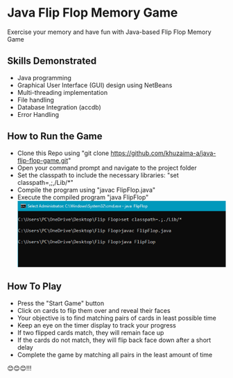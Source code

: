 # Java Flip Flop Memory Game
Exercise your memory and have fun with Java-based Flip Flop Memory Game

## Skills Demonstrated
* Java programming
* Graphical User Interface (GUI) design using NetBeans
* Multi-threading implementation
* File handling
* Database Integration (accdb)
* Error Handling

## How to Run the Game
* Clone this Repo using "git clone https://github.com/khuzaima-a/java-flip-flop-game.git"
* Open your command prompt and navigate to the project folder
* Set the classpath to include the necessary libraries: "set classpath=,;,/Lib/*"
* Compile the program using "javac FlipFlop.java"
* Execute the compiled program "java FlipFlop"
![How to Run](howtorun.PNG)


## How To Play
* Press the "Start Game" button
* Click on cards to flip them over and reveal their faces
* Your objective is to find matching pairs of cards in least possible time
* Keep an eye on the timer display to track your progress
* If two flipped cards match, they will remain face up
* If the cards do not match, they will flip back face down after a short delay
* Complete the game by matching all pairs in the least amount of time

😊😊😊!!!


